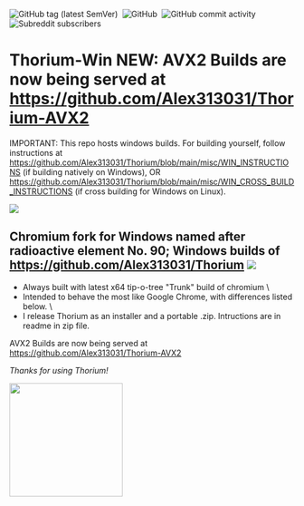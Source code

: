 ![GitHub tag (latest SemVer)](https://img.shields.io/github/v/tag/alex313031/thorium-win?label=Version%3A) &nbsp;![GitHub](https://img.shields.io/github/license/alex313031/thorium?color=green&label=License%3A) &nbsp;![GitHub commit activity](https://img.shields.io/github/commit-activity/w/alex313031/thorium?color=blueviolet&label=Commit%20Activity%3A) &nbsp;![Subreddit subscribers](https://img.shields.io/reddit/subreddit-subscribers/ChromiumBrowser?style=social)

# Thorium-Win NEW: AVX2 Builds are now being served at https://github.com/Alex313031/Thorium-AVX2

IMPORTANT: This repo hosts windows builds. For building yourself, follow instructions at https://github.com/Alex313031/Thorium/blob/main/misc/WIN_INSTRUCTIONS (if building natively on Windows), OR https://github.com/Alex313031/Thorium/blob/main/misc/WIN_CROSS_BUILD_INSTRUCTIONS (if cross building for Windows on Linux).

<img src="https://github.com/Alex313031/Thorium/blob/main/logos/NEW/chrome_app_icon_192.png">

## Chromium fork for Windows named after radioactive element No. 90; Windows builds of https://github.com/Alex313031/Thorium <img src="https://github.com/Alex313031/Thorium/blob/main/logos/NEW/bulb_32.png">
- Always built with latest x64 tip-o-tree "Trunk" build of chromium \
- Intended to behave the most like Google Chrome, with differences listed below. \
- I release Thorium as an installer and a portable .zip. Intructions are in readme in zip file.

AVX2 Builds are now being served at https://github.com/Alex313031/Thorium-AVX2

*Thanks for using Thorium!*

<img src="https://github.com/Alex313031/Thorium/blob/main/logos/STAGING/Thorium90_502.jpg" width="200">
